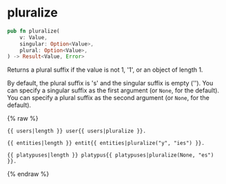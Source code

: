 # pluralize

```rust
pub fn pluralize(
    v: Value,
    singular: Option<Value>,
    plural: Option<Value>,
) -> Result<Value, Error>
```

Returns a plural suffix if the value is not 1, '1', or an object of
length 1.

By default, the plural suffix is 's' and the singular suffix is
empty (''). You can specify a singular suffix as the first argument (or
`None`, for the default). You can specify a plural suffix as the second
argument (or `None`, for the default).

{% raw %}
```jinja
{{ users|length }} user{{ users|pluralize }}.
```

```jinja
{{ entities|length }} entit{{ entities|pluralize("y", "ies") }}.
```

```jinja
{{ platypuses|length }} platypus{{ platypuses|pluralize(None, "es") }}.
```
{% endraw %}
